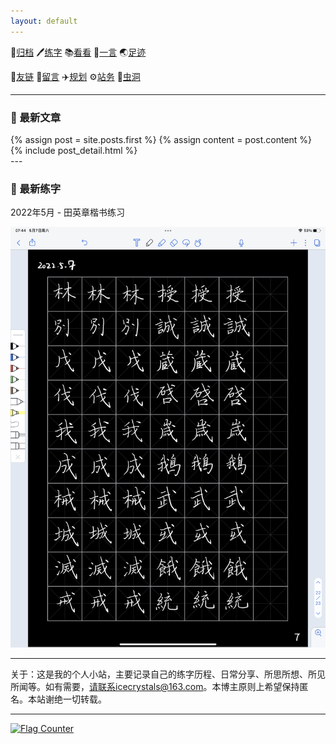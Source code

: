 ```yaml
---
layout: default
---
```



<link rel="shortcut icon" type="image/x-icon" href="favicon.ico">

📁[归档](/archive.html) 🖊️[练字](/page/lianzi/lianzi_index.md) 📚[看看](/posts/书影音.md) 🧡[一言](/posts/yiyan.md) 🌏[足迹](/posts/足迹.md) 

🔗[友链](/posts/友链.md) 📓[留言](/posts/留言.md) ✈️[规划](/posts/规划.md) ⚙️[站务](/posts/建站史.md) 🌌[虫洞](https://www.foreverblog.cn/go.html) 

---

<!-- <img src="/assets/tumblr_b769b1312c2d0159793e9cae5da156bb_09cb7a69_500.webp" width="400"> -->

### 📌 最新文章 


<div class="blog-index">  
  {% assign post = site.posts.first %}
  {% assign content = post.content %}
  {% include post_detail.html %}
</div>
---

### 📌 最新练字

2022年5月 - 田英章楷书练习

<img src="/assets/20220507_054423000_iOS.png" width="600">


---
关于：这是我的个人小站，主要记录自己的练字历程、日常分享、所思所想、所见所闻等。如有需要，请联系icecrystals@163.com。本博主原则上希望保持匿名。本站谢绝一切转载。

---

<a href="https://info.flagcounter.com/uG1W"><img src="https://s05.flagcounter.com/count/uG1W/bg_E8E8E8/txt_9E9E9E/border_E8E8E8/columns_8/maxflags_16/viewers_0/labels_1/pageviews_0/flags_0/percent_0/" alt="Flag Counter" border="0"></a>


